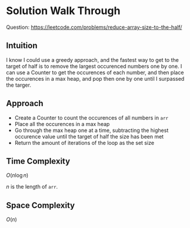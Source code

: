 # Solution Walk Through
Question: https://leetcode.com/problems/reduce-array-size-to-the-half/

## Intuition
I know I could use a greedy approach, and the fastest way to get to the target of half is to remove the largest occurenced numbers one by one. I can use a Counter to get the occurences of each number, and then place the occurences in a max heap, and pop then one by one until I surpassed the targer.

## Approach
- Create a Counter to count the occurences of all numbers in `arr`
- Place all the occurences in a max heap
- Go through the max heap one at a time, subtracting the highest occurence value until the target of half the size has been met
- Return the amount of iterations of the loop as the set size

## Time Complexity
$O(n \log n)$

$n$ is the length of `arr`.

## Space Complexity
$O(n)$